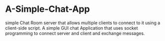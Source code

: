 # A-Simple-Chat-App
 simple Chat Room server that allows multiple clients to connect to it using a client-side script. 
 A simple GUI chat Application that uses socket programming to connect server and client and exchange messages.
